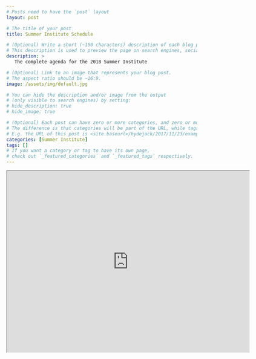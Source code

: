 ```yaml
---
# Posts need to have the `post` layout
layout: post

# The title of your post
title: Summer Institute Schedule

# (Optional) Write a short (~150 characters) description of each blog post.
# This description is used to preview the page on search engines, social media, etc.
description: >
   The complete agenda for the 2018 Summer Institute

# (Optional) Link to an image that represents your blog post.
# The aspect ratio should be ~16:9.
image: /assets/img/default.jpg

# You can hide the description and/or image from the output
# (only visible to search engines) by setting:
# hide_description: true
# hide_image: true

# (Optional) Each post can have zero or more categories, and zero or more tags.
# The difference is that categories will be part of the URL, while tags will not.
# E.g. the URL of this post is <site.baseurl>/hydejack/2017/11/23/example-content/
categories: [Summer Institute]
tags: []
# If you want a category or tag to have its own page,
# check out `_featured_categories` and `_featured_tags` respectively.
---
```


<iframe src="https://drive.google.com/file/d/17TpVvkgczTQJNPqiQG7MY8lCzBqNkFp5/preview" width="640" height="480"></iframe>